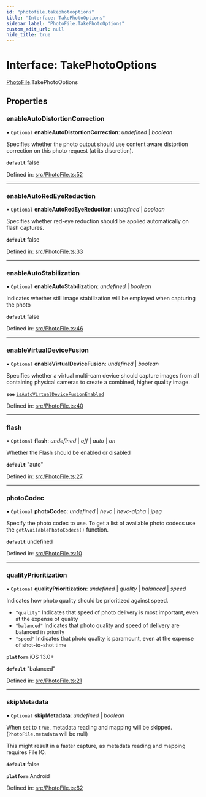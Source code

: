 ```yaml
---
id: "photofile.takephotooptions"
title: "Interface: TakePhotoOptions"
sidebar_label: "PhotoFile.TakePhotoOptions"
custom_edit_url: null
hide_title: true
---
```


# Interface: TakePhotoOptions

[PhotoFile](../modules/photofile.md).TakePhotoOptions

## Properties

### enableAutoDistortionCorrection

• `Optional` **enableAutoDistortionCorrection**: *undefined* \| *boolean*

Specifies whether the photo output should use content aware distortion correction on this photo request (at its discretion).

**`default`** false

Defined in: [src/PhotoFile.ts:52](https://github.com/cuvent/react-native-vision-camera/blob/89913de/src/PhotoFile.ts#L52)

___

### enableAutoRedEyeReduction

• `Optional` **enableAutoRedEyeReduction**: *undefined* \| *boolean*

Specifies whether red-eye reduction should be applied automatically on flash captures.

**`default`** false

Defined in: [src/PhotoFile.ts:33](https://github.com/cuvent/react-native-vision-camera/blob/89913de/src/PhotoFile.ts#L33)

___

### enableAutoStabilization

• `Optional` **enableAutoStabilization**: *undefined* \| *boolean*

Indicates whether still image stabilization will be employed when capturing the photo

**`default`** false

Defined in: [src/PhotoFile.ts:46](https://github.com/cuvent/react-native-vision-camera/blob/89913de/src/PhotoFile.ts#L46)

___

### enableVirtualDeviceFusion

• `Optional` **enableVirtualDeviceFusion**: *undefined* \| *boolean*

Specifies whether a virtual multi-cam device should capture images from all containing physical cameras
to create a combined, higher quality image.

**`see`** [`isAutoVirtualDeviceFusionEnabled`](https://developer.apple.com/documentation/avfoundation/avcapturephotosettings/3192192-isautovirtualdevicefusionenabled)

Defined in: [src/PhotoFile.ts:40](https://github.com/cuvent/react-native-vision-camera/blob/89913de/src/PhotoFile.ts#L40)

___

### flash

• `Optional` **flash**: *undefined* \| *off* \| *auto* \| *on*

Whether the Flash should be enabled or disabled

**`default`** "auto"

Defined in: [src/PhotoFile.ts:27](https://github.com/cuvent/react-native-vision-camera/blob/89913de/src/PhotoFile.ts#L27)

___

### photoCodec

• `Optional` **photoCodec**: *undefined* \| *hevc* \| *hevc-alpha* \| *jpeg*

Specify the photo codec to use. To get a list of available photo codecs use the `getAvailablePhotoCodecs()` function.

**`default`** undefined

Defined in: [src/PhotoFile.ts:10](https://github.com/cuvent/react-native-vision-camera/blob/89913de/src/PhotoFile.ts#L10)

___

### qualityPrioritization

• `Optional` **qualityPrioritization**: *undefined* \| *quality* \| *balanced* \| *speed*

Indicates how photo quality should be prioritized against speed.

* `"quality"` Indicates that speed of photo delivery is most important, even at the expense of quality
* `"balanced"` Indicates that photo quality and speed of delivery are balanced in priority
* `"speed"` Indicates that photo quality is paramount, even at the expense of shot-to-shot time

**`platform`** iOS 13.0+

**`default`** "balanced"

Defined in: [src/PhotoFile.ts:21](https://github.com/cuvent/react-native-vision-camera/blob/89913de/src/PhotoFile.ts#L21)

___

### skipMetadata

• `Optional` **skipMetadata**: *undefined* \| *boolean*

When set to `true`, metadata reading and mapping will be skipped. (`PhotoFile.metadata` will be null)

This might result in a faster capture, as metadata reading and mapping requires File IO.

**`default`** false

**`platform`** Android

Defined in: [src/PhotoFile.ts:62](https://github.com/cuvent/react-native-vision-camera/blob/89913de/src/PhotoFile.ts#L62)
